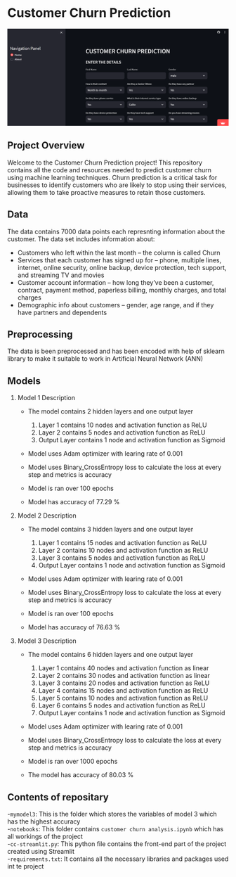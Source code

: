 # Customer Churn Prediction

<div align="center">
<img src="screenshot.png" alt="Customer Churn Prediction">
</div>

## Project Overview

Welcome to the Customer Churn Prediction project! This repository contains all the code and resources needed to predict customer churn using machine learning techniques. Churn prediction is a critical task for businesses to identify customers who are likely to stop using their services, allowing them to take proactive measures to retain those customers.

## Data
The data contains 7000 data points each represnting information about the customer. The data set includes information about:
* Customers who left within the last month – the column is called Churn
* Services that each customer has signed up for – phone, multiple lines, internet, online security, online backup, device protection, tech support, and streaming TV and movies
* Customer account information – how long they’ve been a customer, contract, payment method, paperless billing, monthly charges, and total charges
* Demographic info about customers – gender, age range, and if they have partners and dependents

## Preprocessing
The data is been preprocessed and has been encoded with help of sklearn library to make it suitable to work in Artificial Neural Network (ANN) 

## Models
1. Model 1 Description
   * The model contains 2 hidden layers and one output layer
     1. Layer 1 contains 10 nodes and activation function as ReLU
     2. Layer 2 contains 5 nodes and activation function as ReLU
     3. Output Layer contains 1 node and activation function as Sigmoid
    
   * Model uses Adam optimizer with learing rate of 0.001
   * Model uses Binary_CrossEntropy loss to calculate the loss at every step and metrics is accuracy
   * Model is ran over 100 epochs
   * Model has accuracy of 77.29 % 

   
2. Model 2 Description
   * The model contains 3 hidden layers and one output layer
     1. Layer 1 contains 15 nodes and activation function as ReLU
     2. Layer 2 contains 10 nodes and activation function as ReLU
     3. Layer 3 contains 5 nodes and activation function as ReLU
     4. Output Layer contains 1 node and activation function as Sigmoid 
    
   * Model uses Adam optimizer with learing rate of 0.001
   * Model uses Binary_CrossEntropy loss to calculate the loss at every step and metrics is accuracy
   * Model is ran over 100 epochs
   * Model has accuracy of 76.63 %
  
 3. Model 3 Description

      * The model contains 6 hidden layers and one output layer
      
      
          1. Layer 1 contains 40 nodes and activation function as linear
          1. Layer 2 contains 30 nodes and activation function as linear
          1. Layer 3 contains 20 nodes and activation function as ReLU
          1. Layer 4 contains 15 nodes and activation function as ReLU
          1. Layer 5 contains 10 nodes and activation function as ReLU
          1. Layer 6 contains 5 nodes and activation function as ReLU
          1. Output Layer contains 1 node and activation function as Sigmoid 
          
          
      * Model uses Adam optimizer with learing rate of 0.001
      * Model uses Binary_CrossEntropy loss to calculate the loss at every step and metrics is accuracy
      * Model is ran over 1000 epochs
      * The model has accuracy of 80.03 %
   
## Contents of repositary

-`mymodel3`: This is the folder which stores the variables of model 3 which has the highest accuracy  
-`notebooks`: This folder contains `customer churn analysis.ipynb` which has all workings of the project  
-`cc-streamlit.py`: This python file contains the front-end part of the project created using Streamlit  
-`requirements.txt`: It contains all the necessary libraries and packages used int te project  
